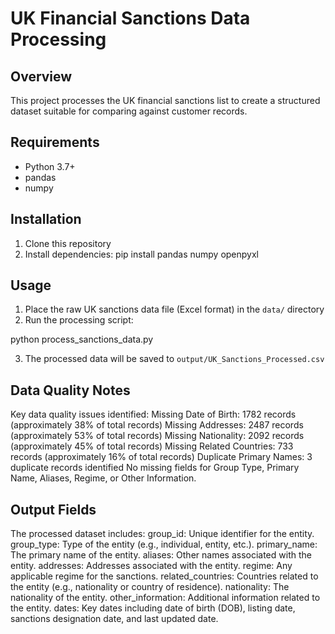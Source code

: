 # UK Financial Sanctions Data Processing

## Overview
This project processes the UK financial sanctions list to create a structured dataset suitable for comparing against customer records.

## Requirements
- Python 3.7+
- pandas
- numpy

## Installation
1. Clone this repository
2. Install dependencies:
pip install pandas numpy openpyxl

## Usage
1. Place the raw UK sanctions data file (Excel format) in the `data/` directory
2. Run the processing script:

python process_sanctions_data.py

3. The processed data will be saved to `output/UK_Sanctions_Processed.csv`

## Data Quality Notes
Key data quality issues identified:
    Missing Date of Birth: 1782 records (approximately 38% of total records)
    Missing Addresses: 2487 records (approximately 53% of total records)
    Missing Nationality: 2092 records (approximately 45% of total records)
    Missing Related Countries: 733 records (approximately 16% of total records)
    Duplicate Primary Names: 3 duplicate records identified
    No missing fields for Group Type, Primary Name, Aliases, Regime, or Other Information.

## Output Fields
The processed dataset includes:
group_id: Unique identifier for the entity.
group_type: Type of the entity (e.g., individual, entity, etc.).
primary_name: The primary name of the entity.
aliases: Other names associated with the entity.
addresses: Addresses associated with the entity.
regime: Any applicable regime for the sanctions.
related_countries: Countries related to the entity (e.g., nationality or country of residence).
nationality: The nationality of the entity.
other_information: Additional information related to the entity.
dates: Key dates including date of birth (DOB), listing date, sanctions designation date, and last updated date.